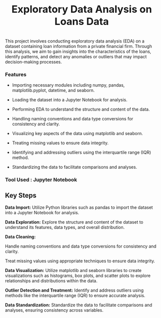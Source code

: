 ### <div align="center"> <h1> Exploratory Data Analysis on Loans Data </h1> </div>



<p align="center">
  <img src="https://github.com/Swagath123Koyada/FinancialInsightsEDA/assets/164196153/5c26e3c1-c676-40f2-bae9-a996e5a12018" alt="">
</p>



This project involves conducting exploratory data analysis (EDA) on a dataset containing loan information from a private financial firm. Through this analysis, we aim to gain insights into the characteristics of the loans, identify patterns, and detect any anomalies or outliers that may impact decision-making processes.

### Features

- Importing necessary modules including numpy, pandas, matplotlib.pyplot, datetime, and seaborn.

- Loading the dataset into a Jupyter Notebook for analysis.

- Performing EDA to understand the structure and content of the data.

- Handling naming conventions and data type conversions for consistency and clarity.

- Visualizing key aspects of the data using matplotlib and seaborn.

- Treating missing values to ensure data integrity.

- Identifying and addressing outliers using the interquartile range (IQR) method.

- Standardizing the data to facilitate comparisons and analyses.

### Tool Used : Jupyter Notebook

## Key Steps

**Data Import:** Utilize Python libraries such as pandas to import the dataset into a Jupyter Notebook for analysis.

**Data Exploration:** Explore the structure and content of the dataset to understand its features, data types, and overall distribution.

**Data Cleaning:**

Handle naming conventions and data type conversions for consistency and clarity.

Treat missing values using appropriate techniques to ensure data integrity.

**Data Visualization:** Utilize matplotlib and seaborn libraries to create visualizations such as histograms, box plots, and scatter plots to explore relationships and distributions within the data.

**Outlier Detection and Treatment:** Identify and address outliers using methods like the interquartile range (IQR) to ensure accurate analysis.

**Data Standardization:** Standardize the data to facilitate comparisons and analyses, ensuring consistency across variables.

